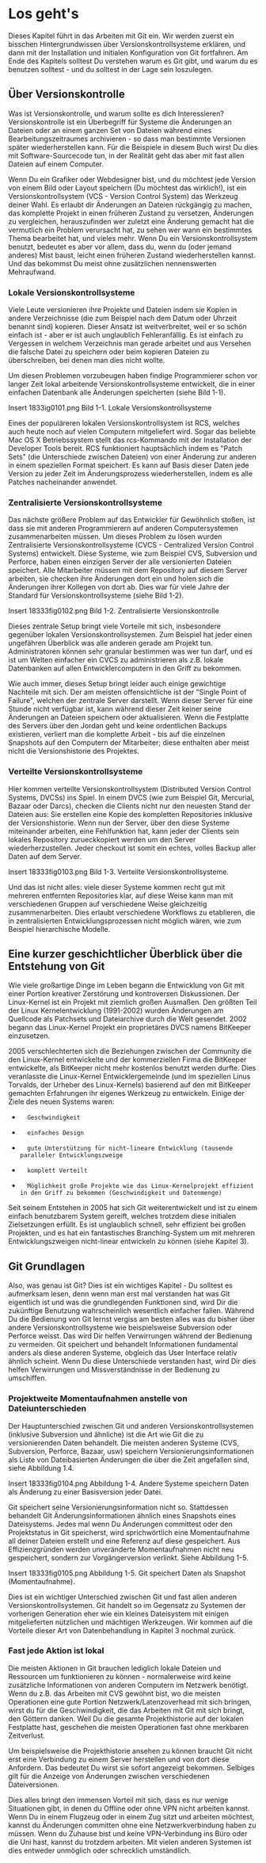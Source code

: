 # Los geht's #

Dieses Kapitel führt in das Arbeiten mit Git ein. Wir werden zuerst ein bisschen Hintergrundwissen über Versionskontrollsysteme erklären, und dann mit der Installation und initialen Konfiguration von Git fortfahren. Am Ende des Kapitels solltest Du verstehen warum es Git gibt, und warum du es benutzen solltest - und du solltest in der Lage sein loszulegen.

## Über Versionskontrolle ##

Was ist Versionskontrolle, und warum sollte es dich Interessieren? Versionskontrolle ist ein Überbegriff für Systeme die Änderungen an Dateien oder an einem ganzen Set von Dateien während eines Bearbeitungszeitraumes archivieren - so dass man bestimmte Versionen später wiederherstellen kann. Für die Beispiele in diesem Buch wirst Du dies mit Software-Sourcecode tun, in der Realität geht das aber mit fast allen Dateien auf einem Computer.

Wenn Du ein Grafiker oder Webdesigner bist, und du möchtest jede Version von einem Bild oder Layout speichern (Du möchtest das wirklich!), ist ein Versionskontrollsystem (VCS - Version Control System) das Werkzeug deiner Wahl. Es erlaubt dir Änderungen an Dateien rückgängig zu machen, das komplette Projekt in einen früheren Zustand zu versetzen, Änderungen zu vergleichen, herauszufinden wer zuletzt eine Änderung gemacht hat die vermutlich ein Problem verursacht hat, zu sehen wer wann ein bestimmtes Thema bearbeitet hat, und vieles mehr. Wenn Du ein Versionskontrollsystem benutzt, bedeutet es aber vor allem, dass du, wenn du (oder jemand anderes) Mist baust, leicht einen früheren Zustand wiederherstellen kannst. Und das bekommst Du meist ohne zusätzlichen nennenswerten Mehraufwand.

### Lokale Versionskontrollsysteme ###

Viele Leute versionieren ihre Projekte und Dateien indem sie Kopien in andere Verzeichnisse (die zum Beispiel nach dem Datum oder Uhrzeit benannt sind) kopieren. Dieser Ansatz ist weitverbreitet, weil er so schön einfach ist - aber er ist auch unglaublich Fehleranfällig. Es ist einfach zu Vergessen in welchem Verzeichnis man gerade arbeitet und aus Versehen die falsche Datei zu speichern oder beim kopieren Dateien zu überschreiben, bei denen man dies nicht wollte.

Um diesen Problemen vorzubeugen haben findige Programmierer schon vor langer Zeit lokal arbeitende Versionskontrollsysteme entwickelt, die in einer einfachen Datenbank alle Änderungen speicherten (siehe Bild 1-1).

Insert 1833ig0101.png
Bild 1-1. Lokale Versionskontrollsysteme

Eines der populäreren lokalen Versionskontrollsystem ist RCS, welches auch heute noch auf vielen Computern mitgeliefert wird. Sogar das beliebte Mac OS X Betriebssystem stellt das rcs-Kommando mit der Installation der Developer Tools bereit. RCS funktioniert hauptsächlich indem es "Patch Sets" (die Unterschiede zwischen Dateien) von einer Änderung zur anderen in einem speziellen Format speichert. Es kann auf Basis dieser Daten jede Version zu jeder Zeit im Änderungsprozess wiederherstellen, indem es alle Patches nacheinander anwendet.

### Zentralisierte Versionskontrollsysteme ###

Das nächste größere Problem auf das Entwickler für Gewöhnlich stoßen, ist dass sie mit anderen Programmierern auf anderen Computersystemen zusammenarbeiten müssen. Um dieses Problem zu lösen wurden Zentralisierte Versionskontrollsysteme (CVCS - Centralized Version Control Systems) entwickelt. Diese Systeme, wie zum Beispiel CVS, Subversion und Perforce, haben einen einzigen Server der alle versionierten Dateien speichert. Alle Mitarbeiter müssen mit dem Repository auf diesem Server arbeiten, sie checken ihre Änderungen dort ein und holen sich die Änderungen ihrer Kollegen von dort ab. Dies war für viele Jahre der Standard für Versionskontrollsysteme (siehe Bild 1-2).

Insert 18333fig0102.png
Bild 1-2. Zentralisierte Versionskontrolle

Dieses zentrale Setup bringt viele Vorteile mit sich, insbesondere gegenüber lokalen Versionskontrollsystemen. Zum Beispiel hat jeder einen ungefähren Überblick was alle anderen gerade am Projekt tun. Administratoren können sehr granular bestimmen was wer tun darf, und es ist um Welten einfacher ein CVCS zu administrieren als z.B. lokale Datenbanken auf allen Entwicklercomputern in den Griff zu bekommen.

Wie auch immer, dieses Setup bringt leider auch einige gewichtige Nachteile mit sich. Der am meisten offensichtliche ist der "Single Point of Failure", welchen der zentrale Server darstellt. Wenn dieser Server für eine Stunde nicht verfügbar ist, kann während dieser Zeit keiner seine Änderungen an Dateien speichern oder aktualisieren. Wenn die Festplatte des Servers über den Jordan geht und keine ordentlichen Backups existieren, verliert man die komplette Arbeit - bis auf die einzelnen Snapshots auf den Computern der Mitarbeiter; diese enthalten aber meist nicht die Versionshistorie des Projektes.

### Verteilte Versionskontrollsysteme ###

Hier kommen verteilte Versionskontrollsystem (Distributed Version Control Systems, DVCSs) ins Spiel. In einem DVCS (wie zum Beispiel Git, Mercurial, Bazaar oder Darcs), checken die Clients nicht nur den neuesten Stand der Dateien aus: Sie erstellen eine Kopie des kompletten Repositories inklusive der Versionshistorie. Wenn nun der Server, über den diese Systeme miteinander arbeiten, eine Fehlfunktion hat, kann jeder der Clients sein lokales Repository zurueckkopiert werden um den Server wiederherzustellen. Jeder checkout ist somit ein echtes, volles Backup aller Daten auf dem Server.

Insert 18333fig0103.png
Bild 1-3. Verteilte Versionskontrollsysteme.

Und das ist nicht alles: viele dieser Systeme kommen recht gut mit mehreren entfernten Repositories klar, auf diese Weise kann man mit verschiedenen Gruppen auf verschiedene Weise gleichzeitig zusammenarbeiten. Dies erlaubt verschiedene Workflows zu etablieren, die in zentralisierten Entwicklungsprozessen nicht möglich wären, wie zum Beispiel hierarchische Modelle.

## Eine kurzer geschichtlicher Überblick über die Entstehung von Git ##

Wie viele großartige Dinge im Leben begann die Entwicklung von Git mit einer Portion kreativer Zerstörung und kontroversen Diskussionen. Der Linux-Kernel ist ein Projekt mit ziemlich großen Ausmaßen. Den größten Teil der Linux Kernelentwicklung (1991-2002) wurden Änderungen am Quellcode als Patchsets und Dateiarchive durch die Welt gesendet. 2002 begann das Linux-Kernel Projekt ein proprietäres DVCS namens BitKeeper einzusetzen.

2005 verschlechterten sich die Beziehungen zwischen der Community die den Linux-Kernel entwickelte und der kommerziellen Firma die BitKeeper entwickelte, als BitKeeper nicht mehr kostenlos benutzt werden durfte. Dies veranlasste die Linux-Kernel Entwicklergemeinde (und im speziellen Linus Torvalds, der Urheber des Linux-Kernels) basierend auf den mit BitKeeper gemachten Erfahrungen ihr eigenes Werkzeug zu entwickeln. Einige der Ziele des neuen Systems waren:

*       Geschwindigkeit
*       einfaches Design
*       gute Unterstützung für nicht-lineare Entwicklung (tausende paralleler Entwicklungszweige
*       komplett Verteilt
*       Möglichkeit große Projekte wie das Linux-Kernelprojekt effizient in den Griff zu bekommen (Geschwindigkeit und Datenmenge)

Seit seinem Entstehen in 2005 hat sich Git weiterentwickelt und ist zu einem einfach benutzbarem System gereift, welches trotzdem diese initialen Zielsetzungen erfüllt. Es ist unglaublich schnell, sehr effizient bei großen Projekten, und es hat ein fantastisches Branching-System um mit mehreren Entwicklungszweigen nicht-linear entwickeln zu können (siehe Kapitel 3).

## Git Grundlagen ##

Also, was genau ist Git? Dies ist ein wichtiges Kapitel - Du solltest es aufmerksam lesen, denn wenn man erst mal verstanden hat was Git eigentlich ist und was die grundlegenden Funktionen sind, wird Dir die zukünftige Benutzung wahrscheinlich wesentlich einfacher fallen. Während Du die Bedienung von Git lernst vergiss am besten alles was du bisher über andere Versionskontrollsysteme wie beispielsweise Subversion oder Perforce weisst. Das wird Dir helfen Verwirrungen während der Bedienung zu vermeiden. Git speichert und behandelt Informationen fundamental anders als diese anderen Systeme, obgleich das User Interface relativ ähnlich scheint. Wenn Du diese Unterschiede verstanden hast, wird Dir dies helfen Verwirrungen und Missverständnisse in der Bedienung zu umschiffen.

### Projektweite Momentaufnahmen anstelle von Dateiunterschieden ###

Der Hauptunterschied zwischen Git und anderen Versionskontrollsystemen (inklusive Subversion und ähnliche) ist die Art wie Git die zu versionierenden Daten behandelt. Die meisten anderen Systeme (CVS, Subversion, Perforce, Bazaar, usw) speichern Versionierungsinformationen als Liste von Dateibasierten Änderungen die über die Zeit angefallen sind, siehe Abbildung 1.4.

Insert 18333fig0104.png
Abbildung 1-4. Andere Systeme speichern Daten als Änderung zu einer Basisversion jeder Datei.

Git speichert seine Versionierungsinformation nicht so. Stattdessen behandelt Git Änderungsinformationen ähnlich eines Snapshots eines Dateisystems. Jedes mal wenn Du Änderungen committest oder den Projektstatus in Git speicherst, wird sprichwörtlich eine Momentaufnahme all deiner Dateien erstellt und eine Referenz auf diese gespeichert. Aus Effizienzgründen werden unveränderte Momentaufnahmen nicht neu gespeichert, sondern zur Vorgängerversion verlinkt. Siehe Abbildung 1-5.

Insert 18333fig0105.png
Abbildung 1-5. Git speichert Daten als Snapshot (Momentaufnahme).

Dies ist ein wichtiger Unterschied zwischen Git und fast allen anderen Versionskontrollsystemen. Git handelt so im Gegensatz zu Systemen der vorherigen Generation eher wie ein kleines Dateisystem mit einigen mitgelieferten nützlichen und mächtigen Werkzeugen. Wir kommen auf die Vorteile dieser Art von Datenbehandlung in Kapitel 3 nochmal zurück.

### Fast jede Aktion ist lokal ###

Die meisten Aktionen in Git brauchen lediglich lokale Dateien und Ressourcen um funktionieren zu können - normalerweise wird keine zusätzliche Informationen von anderen Computern im Netzwerk benötigt. Wenn du z.B. das Arbeiten mit CVS gewöhnt bist, wo die meisten Operationen eine gute Portion Netzwerk/Latenzoverhead mit sich bringen, wirst du für die Geschwindigkeit, die das Arbeiten mit Git mit sich bringt, den Göttern danken. Weil Du die gesamte Projekthistorie auf der lokalen Festplatte hast, geschehen die meisten Operationen fast ohne merkbaren Zeitverlust.

Um beispielsweise die Projekthistorie ansehen zu können braucht Git nicht erst eine Verbindung zu einem Server herstellen und von dort diese Anfordern. Das bedeutet Du wirst sie sofort angezeigt bekommen. Selbiges gilt für die Anzeige von Änderungen zwischen verschiedenen Dateiversionen.

Dies alles bringt den immensen Vorteil mit sich, dass es nur wenige Situationen gibt, in denen du Offline oder ohne VPN nicht arbeiten kannst. Wenn Du in einem Flugzeug oder in einem Zug sitzt und arbeiten möchtest, kannst du Änderungen committen ohne eine Netzwerkverbindung haben zu müssen. Wenn du Zuhause bist und keine VPN-Verbindung ins Büro oder die Uni hast, kannst du trotzdem arbeiten. Mit vielen anderen Systemen ist dies entweder unmöglich oder schrecklich umständlich.
